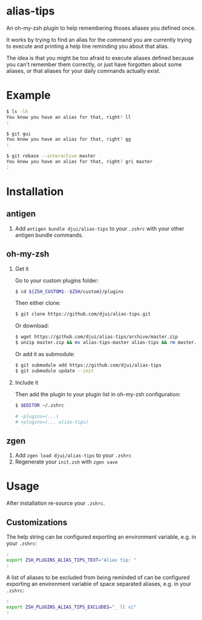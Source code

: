 # alias-tips

An oh-my-zsh plugin to help remembering thoses aliases you defined once.

It works by trying to find an alias for the command you are currently trying to
execute and printing a help line reminding you about that alias.

The idea is that you might be too afraid to execute aliases defined because you
can't remember them correctly, or just have forgotten about some aliases, or
that aliases for your daily commands actually exist.


# Example

```sh
$ ls -lh
You know you have an alias for that, right? ll
:

$ git gui
You know you have an alias for that, right? gg
:

$ git rebase --interactive master
You know you have an alias for that, right? gri master
:
```

# Installation

## antigen
1. Add `antigen bundle djui/alias-tips` to your `.zshrc` with your other antigen bundle commands.

## oh-my-zsh

1. Get it

    Go to your custom plugins folder:

    ```sh
    $ cd ${ZSH_CUSTOM1:-$ZSH/custom}/plugins
    ```

    Then either clone:

    ```sh
    $ git clone https://github.com/djui/alias-tips.git
    ```

    Or download:

    ```sh
    $ wget https://github.com/djui/alias-tips/archive/master.zip
    $ unzip master.zip && mv alias-tips-master alias-tips && rm master.zip
    ```

    Or add it as submodule:

    ```sh
    $ git submodule add https://github.com/djui/alias-tips
    $ git submodule update --init
    ```

2. Include it

    Then add the plugin to your plugin list in oh-my-zsh configuration:

    ```sh
    $ $EDITOR ~/.zshrc

    # -plugins=(...)
    # +plugins=(... alias-tips)
    ```

## zgen

1. Add `zgen load djui/alias-tips` to your `.zshrc`
2. Regenerate your `init.zsh` with `zgen save`

# Usage

After installation re-source your `.zshrc`.

## Customizations

The help string can be configured exporting an environment variable, e.g. in
your `.zshrc`:

```sh
:
export ZSH_PLUGINS_ALIAS_TIPS_TEXT="Alias tip: "
:
```

A list of aliases to be excluded from being reminded of can be configured
exporting an environment variable of space separated aliases, e.g. in your
`.zshrc`:

```sh
:
export ZSH_PLUGINS_ALIAS_TIPS_EXCLUDES="_ ll vi"
:
```
